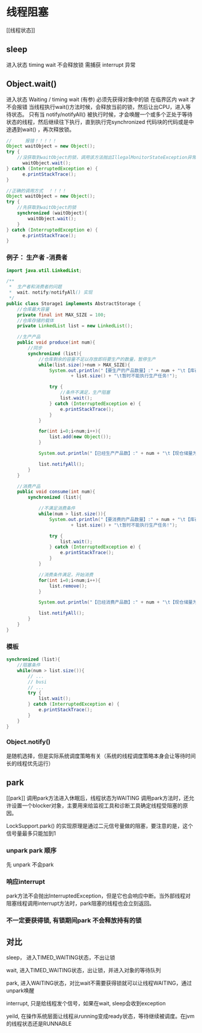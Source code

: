 # 线程阻塞
[[线程状态]]
## sleep
进入状态  timing wait
不会释放锁
需捕获 interrupt 异常

## Object.wait()
进入状态 Waiting / timing wait (有参)
必须先获得对象中的锁 在临界区内 wait 才不会报错
当线程执行wait()方法时候，会释放当前的锁，然后让出CPU，进入等待状态。
只有当 notify/notifyAll() 被执行时候，才会唤醒一个或多个正处于等待状态的线程，然后继续往下执行，直到执行完synchronized 代码块的代码或是中途遇到wait() ，再次释放锁。


```java
//     报错！！！！！
Object waitObject = new Object();
try {
    //没获取到waitObject的锁，调用该方法抛出IllegalMonitorStateException异常
      waitObject.wait();
} catch (InterruptedException e) {
      e.printStackTrace();
}

//正确的调用方式  ！！！！
Object waitObject = new Object();
try {
    //先获取到waitObject的锁
    synchronized (waitObject){
        waitObject.wait();
    }
} catch (InterruptedException e) {
      e.printStackTrace();
}

```

### 例子： 生产者 -消费者
```java
import java.util.LinkedList;

/**
 *  生产者和消费者的问题
 *  wait、notify/notifyAll() 实现
 */
public class Storage1 implements AbstractStorage {
    //仓库最大容量
    private final int MAX_SIZE = 100;
    //仓库存储的载体
    private LinkedList list = new LinkedList();

    //生产产品
    public void produce(int num){
        //同步
        synchronized (list){
            //仓库剩余的容量不足以存放即将要生产的数量，暂停生产
            while(list.size()+num > MAX_SIZE){
                System.out.println("【要生产的产品数量】:" + num + "\t【库存量】:"
                        + list.size() + "\t暂时不能执行生产任务!");

                try {
                    //条件不满足，生产阻塞
                    list.wait();
                } catch (InterruptedException e) {
                    e.printStackTrace();
                }
            }

            for(int i=0;i<num;i++){
                list.add(new Object());
            }

            System.out.println("【已经生产产品数】:" + num + "\t【现仓储量为】:" + list.size());

            list.notifyAll();
        }
    }

    //消费产品
    public void consume(int num){
        synchronized (list){

            //不满足消费条件
            while(num > list.size()){
                System.out.println("【要消费的产品数量】:" + num + "\t【库存量】:"
                        + list.size() + "\t暂时不能执行生产任务!");

                try {
                    list.wait();
                } catch (InterruptedException e) {
                    e.printStackTrace();
                }
            }

            //消费条件满足，开始消费
            for(int i=0;i<num;i++){
                list.remove();
            }

            System.out.println("【已经消费产品数】:" + num + "\t【现仓储量为】:" + list.size());

            list.notifyAll();
        }
    }
}
```


### 模板
```java
synchronized (list){
    //阻塞条件
    while(num > list.size()){
        // ...
        // busi
        // ...
        try {
            list.wait();
        } catch (InterruptedException e) {
            e.printStackTrace();
        }
    }
}
```
### Object.notify()
是随机选择，但是实际系统调度策略有关（系统的线程调度策略本身会让等待时间长的线程优先运行）

## park
[[park]]
调用park方法进入休眠后，线程状态为WAITING
调用park方法时，还允许设置一个blocker对象，主要用来给监视工具和诊断工具确定线程受阻塞的原因。

LockSupport.park() 的实现原理是通过二元信号量做的阻塞，要注意的是，这个信号量最多只能加到1

### unpark park 顺序
 先 unpark 不会park

### 响应interrupt
park方法不会抛出InterruptedException，但是它也会响应中断。当外部线程对阻塞线程调用interrupt方法时，park阻塞的线程也会立刻返回。

### 不一定要获得锁, 有锁期间park 不会释放持有的锁


## 对比
sleep， 进入TIMED_WAITING状态，不出让锁

wait, 进入TIMED_WAITING状态，出让锁，并进入对象的等待队列

park, 进入WAITING状态，对比wait不需要获得锁就可以让线程WAITING，通过unpark唤醒

interrupt, 只是给线程发个信号，如果在wait, sleep会收到exception

yeild, 在操作系统层面让线程从running变成ready状态，等待继续被调度。在jvm的线程状态还是RUNNABLE